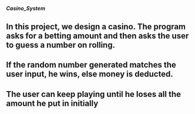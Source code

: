 ##### Casino_System
## In this project, we design a casino. The program asks for a betting amount and then asks the user to guess a number on rolling. 
## If the random number generated matches the user input, he wins, else money is deducted. 
## The user can keep playing until he loses all the amount he put in initially
